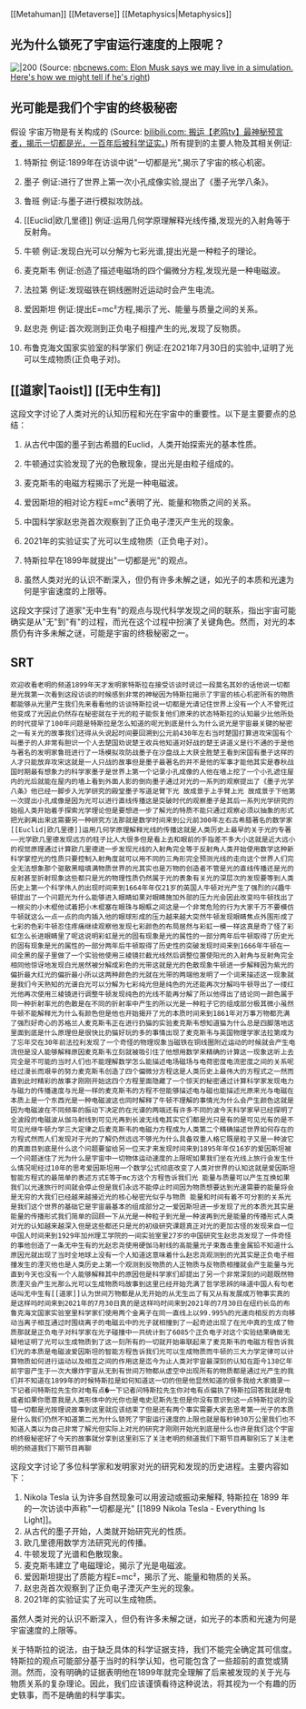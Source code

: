 
[[Metahuman]] 
[[Metaverse]] 
[[Metaphysics|Metaphysics]]

## 光为什么锁死了宇宙运行速度的上限呢？

![|200](https://media-cldnry.s-nbcnews.com/image/upload/t_nbcnews-fp-1200-630,f_auto,q_auto:best/newscms/2018_40/2588231/181002-cityscape-mn-1720.jpg)
(Source:  [nbcnews.com: Elon Musk says we may live in a simulation. Here's how we might tell if he's right](https://www.nbcnews.com/mach/science/what-simulation-hypothesis-why-some-think-life-simulated-reality-ncna913926))


## 光可能是我们个宇宙的终极秘密 
假设 宇宙万物是有关构成的
(Source:  [bilibili.com: 搬运【老鸣tv】最神秘预言者，揭示一切都是光，一百年后被科学证实。](https://www.bilibili.com/video/BV1Wa411S7Hc/?t=253))
所有提到的主要人物及其相关例证:

1. 特斯拉
例证:1899年在访谈中说"一切都是光",揭示了宇宙的核心机密。

2. 墨子 
例证:进行了世界上第一次小孔成像实验,提出了《墨子光学八条》。

3. 鲁班
例证:与墨子进行模拟攻防战。

4. [[Euclid|欧几里德]]
例证:运用几何学原理解释光线传播,发现光的入射角等于反射角。

5. 牛顿
例证:发现白光可以分解为七彩光谱,提出光是一种粒子的理论。

6. 麦克斯韦
例证:创造了描述电磁场的四个偏微分方程,发现光是一种电磁波。

7. 法拉第
例证:发现磁铁在铜线圈附近运动时会产生电流。

8. 爱因斯坦
例证:提出E=mc²方程,揭示了光、能量与质量之间的关系。

9. 赵忠尧
例证:首次观测到正负电子相撞产生的光,发现了反物质。

10. 布鲁克海文国家实验室的科学家们
例证:在2021年7月30日的实验中,证明了光可以生成物质(正负电子对)。



## [[道家|Taoist]] [[无中生有]]


这段文字讨论了人类对光的认知历程和光在宇宙中的重要性。以下是主要要点的总结：

1. 从古代中国的墨子到古希腊的Euclid，人类开始探索光的基本性质。

2. 牛顿通过实验发现了光的色散现象，提出光是由粒子组成的。

3. 麦克斯韦的电磁方程揭示了光是一种电磁波。

4. 爱因斯坦的相对论方程E=mc²表明了光、能量和物质之间的关系。

5. 中国科学家赵忠尧首次观察到了正负电子湮灭产生光的现象。

6. 2021年的实验证实了光可以生成物质（正负电子对）。

7. 特斯拉早在1899年就提出"一切都是光"的观点。

8. 虽然人类对光的认识不断深入，但仍有许多未解之谜，如光子的本质和光速为何是宇宙速度的上限等。

这段文字探讨了道家"无中生有"的观点与现代科学发现之间的联系，指出宇宙可能确实是从"无"到"有"的过程，而光在这个过程中扮演了关键角色。然而，对光的本质仍有许多未解之谜，可能是宇宙的终极秘密之一。


## SRT
```
欢迎收看老明的频道1899年天才发明家特斯拉在接受访谈时说过一段莫名其妙的话他说一切都是光我第一次看到这段访谈的时候感到非常的神秘因为特斯拉揭示了宇宙的核心机密所有的物质都能够从光里产生我们先来看看他的访谈特斯拉说一切都是光请记住世界上没有一个人不曾死过他变成了光因此仍然存在秘密就在于光的粒子能恢复他们原来的状态特斯拉的认知最少比他所处的时代提早了100年问题是特斯拉是怎么知道的呢光到底是什么为什么说光是宇宙最关键的秘密之一有关光的故事我们还得从头说起时间要回溯到公元前430年左右当时楚国打算进攻宋国有个叫墨子的人非常有胆识一个人去楚国劝说楚王收兵他知道对好战的楚王讲道义是行不通的于是他与著名的发明家鲁班进行了一场模拟攻防战墨子在沙盘战上大获全胜楚王看到宋国有墨子这样的人才只能放弃攻宋这就是一人只战的故事但是墨子最著名的并不是他的军事才能他其实是春秋战国时期最有想象力的科学家墨子是世界上第一个记录小孔成像的人他在墙上挖了一个小孔遮住屋内的光后就能在屋内的墙上看到外面人影的倒向墨子通过对光的一系列的观察提出了《墨子光学八条》他已经一脚步入光学研究的殿堂墨子写道足臂下光 故成景于上手臂上光 故成景于下他第一次提出小孔成像是因为光可以进行直线传播这是突破时代的观察墨子是其后一系列光学研究的始祖人类开始着手探索光学理论但是要想进一步了解光的特质不能只通过观察必须以抽象的形式把光剥离出来这需要另一种研究方法那就是数学时间来到公元前300年左右古希腊著名的数学家[[Euclid|欧几里德]]运用几何学原理解释光线的传播这就是人类历史上最早的关于光的专著——光学欧几里德发现远方的柱子比人大很多但是看上去和眼前的手指差不多大小这就是近大远小的视觉原理通过计算欧几里德进一步发现光线的入射角完全等于反射角人类开始使用数学这种新科学掌控光的性质只要控制入射角度就可以用不同的三角形完全预测光线的走向这个世界人们完全无法想象那个驱散黑暗填满物质世界的光其实也是万物的创造者不管是光的直线传播还是光的反射甚至折射现象这些都只是光的物理性质仍然属于光的表象有关光的深层次的发现要等到人类历史上第一个科学伟人的出现时间来到1664年年仅21岁的英国人牛顿对光产生了强烈的兴趣牛顿提出了一个问题光为什么能够进入眼睛如果对眼睛施加外部的压力光会因此改变吗牛顿找出了一根尖的小木棍他试着把小木棍塞在眼珠与眼眶之间这是一个非常危险的行为大家千万不要模仿牛顿就这么一点一点的向内插入他的眼球形成的压力越来越大突然牛顿发现眼睛焦点外围形成了七彩的色彩牛顿忍住疼痛继续观察他发现七彩颜色的布局居然与彩虹一模一样这真是奇了怪了彩虹怎么长进眼睛里了呢这说明彩虹是光的固有现象是光的属性的一部分两年后牛顿取得了历史光的固有现象是光的属性的一部分两年后牛顿取得了历史性的突破发现时间来到1666年牛顿在一间全黑的屋子里做了一个实验他使用三棱镜拦截光线然后调整位置使阳光的入射角与反射角完全相同他惊讶地发现白光居然被分解成彩色的光带这就是光的色散现象牛顿进一步解释因为紫光的偏折最大红光的偏折最小所以这两种颜色的光就在光带的两端他发明了一个词来描述这一现象就是我们今天熟知的光谱白光可以分解为七彩纯光但是纯色的光还能再次分解吗牛顿导出了一缕红光他再次使用三棱镜进行调整牛顿发现纯色的光线不能再分解了所以他得出了结论同一颜色属于同一种折射率光的色散是在不同的折射率中产生的所以光是一种粒子它的组成部分极其微小虽然牛顿不能解释光为什么有颜色但是他也开始揭开了光的本质时间来到1861年对万事万物都充满了强烈好奇心的苏格兰人麦克斯韦正在进行扔猫的实验麦克斯韦想知道猫为什么总是四脚落地这里面到底是什么原理但是很快比扔猫好玩的多的事情出现了麦克斯韦与英国物理学家法拉第成为了忘年交在30年前法拉利发现了一个奇怪的物理现象当磁铁在铜线圈附近运动的时候就会产生电流但是没人能够解释原因麦克斯韦立刻就被吸引住了他想用数学来精确的计算这一现象这听上去完全是不可能的当时人们也不能理解数学怎么能描述电场磁场与电荷密度电流密度之间的关系呢经过漫长而艰辛的努力麦克斯韦创造了四个偏微分方程这是人类历史上最伟大的方程式之一然而直到此时精彩的故事才刚刚开始这四个方程里面隐藏了一个惊天的秘密通过计算科学家发现电力与磁力的传播速度与光是一样的麦克斯韦的方程不但能够描述电与磁也能描述光原来光与电磁在本质上是一个东西光是一种电磁波这也同时解释了牛顿不理解的事情光为什么会产生颜色这就是因为电磁波在不同频率的振动下决定的在光谱的两端还有许多不同的波今天科学家早已经探明了全波段的电磁波从伽马射线到可见光再到长波无线电其实它们都是光只是有的是可见光有的是不可见光继牛顿力学三大定律之后麦克斯韦的电磁力方程成为人类第二个精确描述世界如何存在的方程式然而人们发现对于光的了解仍然远远不够光为什么具备双重人格它既是粒子又是一种波它的真面目到底是什么这个问题要留给另一位天才来发现时间来到1895年年仅16岁的爱因斯坦被一个问题迷住了光为什么是宇宙中一切物体运动速度的上限呢如果我们坐在光线上旅行会发生什么情况呢经过10年的思考爱因斯坦用一个数学公式彻底改变了人类对世界的认知这就是爱因斯坦智能方程式的最简单的表述方式E等于mc方这个方程告诉我们光 能量与质量可以产生互换如果我们以光速旅行时间就会停止但是我们永远不能停止时间因为物质想要达到光速需要的能量将会是无穷的大我们已经越来越接近光的核心秘密光似乎与物质 能量和时间有着不可分割的关系光是我们这个世界的基础它是宇宙最基本的组成部分之一爱因斯坦进一步发现了光的本质光其实是能量的传播形式我们简单的回顾一下从光是一种粒子到光是一种波再到光是能量的传播形式人类对光的认知越来越深入但是这些都还只是光的初级研究课题真正对光的更加古怪的发现来自一位中国人时间来到1929年加州理工学院的一间实验室里27岁的中国研究生赵忠尧发现了一件奇怪的事他创造了一条无中生有的光赵忠尧使用硬伽马射线的高能量光子束轰击重金属铅不知道什么原因光就出现了当时全地球上没有一个人知道这意味着什么赵忠尧观测到的光其实是正负电子相撞发生的湮灭他也是人类历史上第一个观测到反物质的人正物质与反物质相撞就会产生能量与光直到今天也没有一个人能够解释其中的原因但是科学家们却提出了另一个非常深刻的问题既然物质湮灭会产生光那么光可以生成物质吗故事到这里已经开始充满了哲学思辨的味道中国人有句老话叫无中生有[[道家]]认为世间万物都是从无开始的从无生出了有又从有发展成万物事实真的是这样吗时间来到2021年的7月30日真的是这样吗时间来到2021年的7月30日在纽约长岛的布鲁克海文国家实验室里科学家们使用两个金离子在同一直线上以99.995%的光速向相反的方向移动当离子相互通过时围绕离子的电磁云中的光子就相撞到了一起奇迹出现了在光中真的生成了物质那就是正负电子对科学家在光子碰撞中一共统计到了6085个正负电子对这个实验结果确凿无疑地证明了光可以生成物质到了这一刻所有的一切就开始串联起来了麦克斯韦的电磁方程告诉我们光的本质是电磁波爱因斯坦的智能方程告诉我们光可以生成物质而牛顿的三大力学定律可以计算物质如何进行运动以及相互之间的作用这是迄今为止人类对宇宙最深刻的认知在距今138亿年前宇宙产生于一次大爆炸宇宙从无到有世间万物都从虚空中出现所有的物质都是通过光产生的我们并不知道在1899年的时候特斯拉是如何知道这一切的但是他显然知道的很多我给大家摘录一下记者问特斯拉先生你对电有点�一下记者问特斯拉先生你对电有点偏执了特斯拉回答我就是电或者如果你愿意我是人类形体中的光你也是电史尼斯先生但是你没有意识到这一点特斯拉说的没错一切都是光按理说故事到这里就应该结束了但是还有两个事实需要大家去思考第一光子的本质是什么我们仍然不知道第二光为什么锁死了宇宙运行速度的上限也就是每秒钟30万公里我们也不知道人类以为自己非常了解光但实际上对光的研究才刚刚开始光到底是什么也许是我们这个宇宙的终极秘密好了今天的故事就分享到这里别忘了关注老明的频道我们下期节目再聊别忘了关注老明的频道我们下期节目再聊
```




这段文字讨论了多位科学家和发明家对光的研究和发现的历史进程。主要内容如下：

1.  Nikola Tesla 认为许多自然现象可以用波动或振动来解释, 特斯拉在 1899 年的一次访谈中声称"一切都是光" [[1899 Nikola Tesla - Everything Is Light]]。 
2. 从古代的墨子开始，人类就开始研究光的性质。
3. 欧几里德用数学方法研究光的传播。
4. 牛顿发现了光谱和色散现象。
5. 麦克斯韦建立了电磁理论，揭示了光是电磁波。
6. 爱因斯坦提出了质能方程E=mc²，揭示了光、能量和物质的关系。
7. 赵忠尧首次观察到了正负电子湮灭产生光的现象。
8. 2021年的实验证实了光可以生成物质。

虽然人类对光的认识不断深入，但仍有许多未解之谜，如光子的本质和光速为何是宇宙速度的上限等。

关于特斯拉的说法，由于缺乏具体的科学证据支持，我们不能完全确定其可信度。特斯拉的观点可能部分基于当时的科学认知，也可能包含了一些超前的直觉或猜测。然而，没有明确的证据表明他在1899年就完全理解了后来被发现的关于光与物质关系的复杂理论。因此，我们应该谨慎看待这种说法，将其视为一个有趣的历史轶事，而不是确凿的科学事实。




